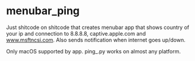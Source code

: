 # menubar_ping
Just shitcode on shitcode that creates menubar app that shows country of your ip and connection to 8.8.8.8, captive.apple.com and www.msftncsi.com. Also sends notification when internet goes up/down. 

Only macOS supported by app. 
ping_.py works on almost any platform.
